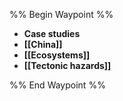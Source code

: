 %% Begin Waypoint %%
- **Case studies**
- **[[China]]**
- **[[Ecosystems]]**
- **[[Tectonic hazards]]**

%% End Waypoint %%
